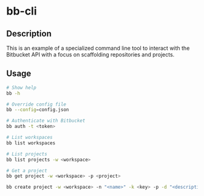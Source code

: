 # bb-cli

## Description

This is an example of a specialized command line tool to interact with the 
Bitbucket API with a focus on scaffolding repositories and projects.

## Usage

```bash
# Show help
bb -h

# Override config file
bb --config=config.json

# Authenticate with Bitbucket
bb auth -t <token>

# List workspaces
bb list workspaces

# List projects
bb list projects -w <workspace>

# Get a project
bb get project -w <workspace> -p <project>

bb create project -w <workspace> -n "<name>" -k <key> -p -d "<description>"
```
